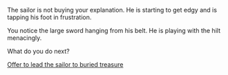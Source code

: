 The sailor is not buying your explanation.
He is starting to get edgy and is tapping his foot in frustration.

You notice the large sword hanging from his belt. He is playing with the hilt menacingly.

What do you do next?

[Offer to lead the sailor to buried treasure](offer/offer.md)
